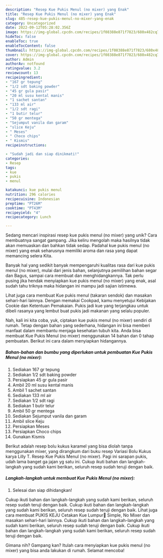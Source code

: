 ```yaml
---
description: "Resep Kue Pukis Menul (no mixer) yang Enak"
title: "Resep Kue Pukis Menul (no mixer) yang Enak"
slug: 485-resep-kue-pukis-menul-no-mixer-yang-enak
category: Uncategorized
date: 2022-09-12T05:28:02.356Z
image: https://img-global.cpcdn.com/recipes/1f08388e871f7823/680x482cq70/kue-pukis-menul-no-mixer-foto-resep-utama.jpg
hideToc: false
enableToc: true
enableTocContent: false
thumbnail: https://img-global.cpcdn.com/recipes/1f08388e871f7823/680x482cq70/kue-pukis-menul-no-mixer-foto-resep-utama.jpg
cover: https://img-global.cpcdn.com/recipes/1f08388e871f7823/680x482cq70/kue-pukis-menul-no-mixer-foto-resep-utama.jpg
author: Admin
authorAv: notfound
ratingvalue: 3.2
reviewcount: 13
recipeingredient:
- "167 gr tepung"
- "1/2 sdt baking powder"
- "45 gr gula pasir"
- "20 ml susu kental manis"
- "1 sachet santan"
- "133 ml air"
- "1/2 sdt ragi"
- "1 butir telur"
- "50 gr mentega"
- "Sejumput vanila dan garam"
- "slice Keju"
- " Meses"
- " Choco chips"
- " Kismis"
recipeinstructions:

- "Sudah jadi dan siap dinikmati!"
categories:
- Resep
tags:
- kue
- pukis
- menul

katakunci: kue pukis menul 
nutrition: 296 calories
recipecuisine: Indonesian
preptime: "PT26M"
cooktime: "PT43M"
recipeyield: "4"
recipecategory: Lunch

---
```





Sedang mencari inspirasi resep kue pukis menul (no mixer) yang unik? Cara membuatnya sangat gampang. Jika keliru mengolah maka hasilnya tidak akan memuaskan dan bahkan tidak sedap. Padahal kue pukis menul (no mixer) yang enak seharusnya memiliki aroma dan rasa yang dapat memancing selera Kita.





Banyak hal yang sedikit banyak mempengaruhi kualitas rasa dari kue pukis menul (no mixer), mulai dari jenis bahan, selanjutnya pemilihan bahan segar dan Bagus, sampai cara membuat dan menghidangkannya. Tak perlu pusing jika hendak menyiapkan kue pukis menul (no mixer) yang enak,      asal sudah tahu triknya maka hidangan ini mampu jadi sajian istimewa.














Lihat juga cara membuat Kue pukis menul (takaran sendok) dan masakan sehari-hari lainnya. Dengan memakai Cookpad, kamu menyetujui Kebijakan Cookie dan Ketentuan Pemakaian. Pukis jadi kue yang terjangkau untuk dibeli rasanya yang lembut buat pukis jadi makanan yang selalu populer.






Nah, kali ini kita coba, yuk, ciptakan kue pukis menul (no mixer) sendiri di rumah. Tetap dengan bahan yang sederhana, hidangan ini bisa memberi manfaat dalam membantu menjaga kesehatan tubuh kita. Anda bisa membuat Kue Pukis Menul (no mixer) menggunakan 14 bahan dan 0 tahap pembuatan. Berikut ini cara dalam menyiapkan hidangannya.

<!--inarticleads1-->

##### Bahan-bahan dan bumbu yang diperlukan untuk pembuatan Kue Pukis Menul (no mixer):

1. Sediakan 167 gr tepung
1. Sediakan 1/2 sdt baking powder
1. Persiapkan 45 gr gula pasir
1. Ambil 20 ml susu kental manis
1. Ambil 1 sachet santan
1. Sediakan 133 ml air
1. Sediakan 1/2 sdt ragi
1. Sediakan 1 butir telur
1. Ambil 50 gr mentega
1. Sediakan Sejumput vanila dan garam
1. Ambil slice Keju
1. Persiapkan  Meses
1. Persiapkan  Choco chips
1. Gunakan  Kismis


Berikut adalah resep bolu kukus karamel yang bisa diolah tanpa menggunakan mixer, yang dirangkum dari buku resep Variasi Bolu Kukus karya Lilly T. Resep Kue Pukis Menul (no mixer). Pagi ini sarapan pukis, udah lama banget ga jajan yg satu ini. Cukup ikuti bahan dan langkah-langkah yang sudah kami berikan, seluruh resep sudah teruji dengan baik. 

<!--inarticleads2-->

##### Langkah-langkah untuk membuat Kue Pukis Menul (no mixer):


1. Selesai dan siap dihidangkan!

Cukup ikuti bahan dan langkah-langkah yang sudah kami berikan, seluruh resep sudah teruji dengan baik. Cukup ikuti bahan dan langkah-langkah yang sudah kami berikan, seluruh resep sudah teruji dengan baik. Lihat juga cara membuat PUKIS KEJU Cetakan Kue Lumpur🍃 Simple, No Mixer dan masakan sehari-hari lainnya. Cukup ikuti bahan dan langkah-langkah yang sudah kami berikan, seluruh resep sudah teruji dengan baik. Cukup ikuti bahan dan langkah-langkah yang sudah kami berikan, seluruh resep sudah teruji dengan baik. 

Gimana nih? Gampang kan? Itulah cara menyiapkan kue pukis menul (no mixer) yang bisa anda lakukan di rumah. Selamat mencoba!
